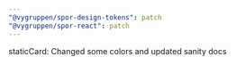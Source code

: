 ```yaml
---
"@vygruppen/spor-design-tokens": patch
"@vygruppen/spor-react": patch
---
```


staticCard: Changed some colors and updated sanity docs
